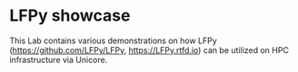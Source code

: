 # LFPy showcase

This Lab contains various demonstrations on how LFPy (https://github.com/LFPy/LFPy, https://LFPy.rtfd.io) can be utilized on HPC infrastructure via Unicore.